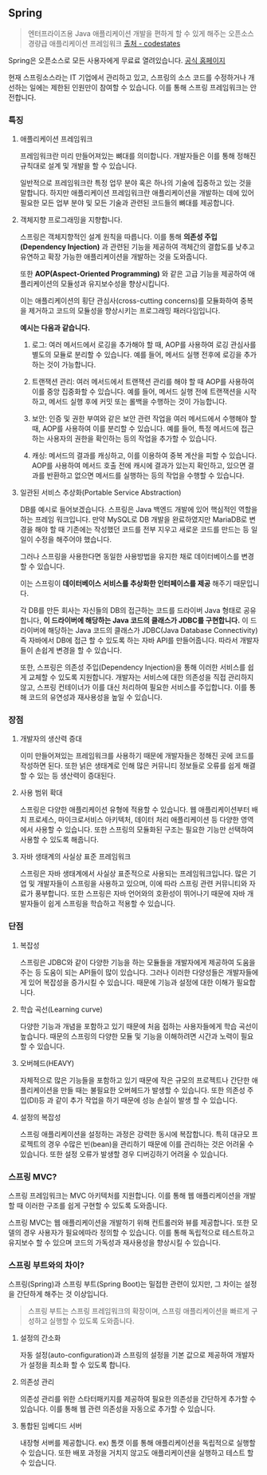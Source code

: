 ## Spring

> 엔터프라이즈용 Java 애플리케이션 개발을 편하게 할 수 있게 해주는 오픈소스 경량급 애플리케이션 프레임워크 [출처 - codestates](https://www.codestates.com/blog/content/%EC%8A%A4%ED%94%84%EB%A7%81-%EC%8A%A4%ED%94%84%EB%A7%81%EB%B6%80%ED%8A%B8)

Spring은 오픈소스로 모든 사용자에게 무료료 열려있습니다. [공식 홈페이지](https://spring.io/)

현재 스프링소스라는 IT 기업에서 관리하고 있고, 스프링의 소스 코드를 수정하거나 개선하는 일에는 제한된 인원만이 참여할 수 있습니다. 이를 통해 스프링 프레임워크는 안전합니다.

### 특징

1. 애플리케이션 프레임워크

   프레임워크란 미리 만들어져있는 뼈대를 의미합니다. 개발자들은 이를 통해 정해진 규칙대로 설계 및 개발을 할 수 있습니다.

   일반적으로 프레임워크란 특정 업무 분야 혹은 하나의 기술에 집중하고 있는 것을 말합니다. 하지만 애플리케이션 프레임워크란 애플리케이션을 개발하는 데에 있어 필요한 모든 업부 분야 및 모든 기술과 관련된 코드들의 뼈대를 제공합니다.

2. 객체지향 프로그래밍을 지향합니다.

   스프링은 객체지향적인 설계 원칙을 따릅니다. 이를 통해 **의존성 주입(Dependency Injection)** 과 관련된 기능을 제공하여 객체간의 결합도를 낮추고 유연하고 확장 가능한 애플리케이션을 개발하는 것을 도와줍니다.

   또한 **AOP(Aspect-Oriented Programming)** 와 같은 고급 기능을 제공하여 애플리케이션의 모듈성과 유지보수성을 향상시킵니다.

   이는 애플리케이션의 횡단 관심사(cross-cutting concerns)를 모듈화하여 중복을 제거하고 코드의 모듈성을 향상시키는 프로그래밍 패러다임입니다.

   **예시는 다음과 같습니다.**

   1. 로그: 여러 메서드에서 로깅을 추가해야 할 때, AOP를 사용하여 로깅 관심사를 별도의 모듈로 분리할 수 있습니다. 예를 들어, 메서드 실행 전후에 로깅을 추가하는 것이 가능합니다.

   2. 트랜잭션 관리: 여러 메서드에서 트랜잭션 관리를 해야 할 때 AOP를 사용하여 이를 중앙 집중화할 수 있습니다. 예를 들어, 메서드 실행 전에 트랜잭션을 시작하고, 메서드 실행 후에 커밋 또는 롤백을 수행하는 것이 가능합니다.

   3. 보안: 인증 및 권한 부여와 같은 보안 관련 작업을 여러 메서드에서 수행해야 할 때, AOP를 사용하여 이를 분리할 수 있습니다. 예를 들어, 특정 메서드에 접근하는 사용자의 권한을 확인하는 등의 작업을 추가할 수 있습니다.

   4. 캐싱: 메서드의 결과를 캐싱하고, 이를 이용하여 중복 계산을 피할 수 있습니다. AOP를 사용하여 메서드 호출 전에 캐시에 결과가 있는지 확인하고, 있으면 결과를 반환하고 없으면 메서드를 실행하는 등의 작업을 수행할 수 있습니다.

3. 일관된 서비스 추상화(Portable Service Abstraction)

   DB를 예시로 들어보겠습니다. 스프링은 Java 백엔드 개발에 있어 핵심적인 역할을 하는 프레임 워크입니다. 만약 MySQL로 DB 개발을 완료하였지만 MariaDB로 변경을 해야 할 때 기존에는 작성했던 코드를 전부 지우고 새로운 코드를 만드는 등 일일이 수정을 해주어야 했습니다.

   그러나 스프링을 사용한다면 동일한 사용방법을 유지한 채로 데이터베이스를 변경할 수 있습니다.

   이는 스프링이 **데이터베이스 서비스를 추상화한 인터페이스를 제공** 해주기 때문입니다.

   각 DB를 만든 회사는 자신들의 DB의 접근하는 코드를 드라이버 Java 형태로 공유합니다, **이 드라이버에 해당하는 Java 코드의 클래스가 JDBC를 구현합니다.** 이 드라이버에 해당하는 Java 코드의 클래스가 JDBC(Java Database Connectivity) 즉 자바에서 DB에 접근 할 수 있도록 하는 자바 API를 만들어줍니다. 따라서 개발자들이 손쉽게 변경을 할 수 있습니다.

   또한, 스프링은 의존성 주입(Dependency Injection)을 통해 이러한 서비스를 쉽게 교체할 수 있도록 지원합니다. 개발자는 서비스에 대한 의존성을 직접 관리하지 않고, 스프링 컨테이너가 이를 대신 처리하여 필요한 서비스를 주입합니다. 이를 통해 코드의 유연성과 재사용성을 높일 수 있습니다.

### 장점

1. 개발자의 생산력 증대

   이미 만들어져있는 프레임워크를 사용하기 때문에 개발자들은 정해진 곳에 코드를 작성하면 된다. 또한 넑은 생태계로 인해 많은 커뮤니티 정보들로 오류를 쉽게 해결 할 수 있는 등 생산력이 증대된다.

2. 사용 범위 확대

   스프링은 다양한 애플리케이션 유형에 적용할 수 있습니다. 웹 애플리케이션부터 배치 프로세스, 마이크로서비스 아키텍처, 데이터 처리 애플리케이션 등 다양한 영역에서 사용할 수 있습니다. 또한 스프링의 모듈화된 구조는 필요한 기능만 선택하여 사용할 수 있도록 해줍니다.

3. 자바 생태계의 사실상 표준 프레임워크

   스프링은 자바 생태계에서 사실상 표준적으로 사용되는 프레임워크입니다. 많은 기업 및 개발자들이 스프링을 사용하고 있으며, 이에 따라 스프링 관련 커뮤니티와 자료가 풍부합니다. 또한 스프링은 자바 언어와의 호환성이 뛰어나기 때문에 자바 개발자들이 쉽게 스프링을 학습하고 적용할 수 있습니다.

### 단점

1. 복잡성

   스프링은 JDBC와 같이 다양한 기능을 하는 모듈들을 개발자에게 제공하여 도움을 주는 등 도움이 되는 API들이 많이 있습니다. 그러나 이러한 다양성들은 개발자들에게 있어 복잡성을 증가시킬 수 있습니다. 때문에 기능과 설정에 대한 이해가 필요합니다.

2. 학습 곡선(Learning curve)

   다양한 기능과 개념을 포함하고 있기 때문에 처음 접하는 사용자들에게 학습 곡선이 높습니다. 때문의 스프링의 다양한 모듈 및 기능을 이해하려면 시간과 노력이 필요 할 수 있습니다.

3. 오버헤드(HEAVY)

   자체적으로 많은 기능들을 포함하고 있기 때문에 작은 규모의 프로젝트나 간단한 애플리케이션을 만들 때는 불필요한 오버헤드가 발생할 수 있습니다. 또한 의존성 주입(DI)등 과 같이 추가 작업을 하기 때문에 성능 손실이 발생 할 수 있습니다.

4. 설정의 복잡성

   스프링 애플리케이션을 설정하는 과정은 강력한 동시에 복잡합니다. 특히 대규모 프로젝트의 경우 수많은 빈(bean)을 관리하기 때문에 이를 관리하는 것은 어려울 수 있습니다. 또한 설정 오류가 발생할 경우 디버깅하기 어려울 수 있습니다.

### 스프링 MVC?

스프링 프레임워크는 MVC 아키텍처를 지원합니다. 이를 통해 웹 애플리케이션을 개발할 때 이러한 구조를 쉽게 구현할 수 있도록 도와줍니다.

스프링 MVC는 웹 애플리케이션을 개발하기 위해 컨트롤러와 뷰를 제공합니다. 또한 모델의 경우 사용자가 필요에따라 정의할 수 있습니다. 이를 통해 독립적으로 테스트하고 유지보수 할 수 있으며 코드의 가독성과 재사용성을 향상시킬 수 있습니다.

### 스프링 부트와의 차이?

스프링(Spring)과 스프링 부트(Spring Boot)는 밀접한 관련이 있지만, 그 차이는 설정을 간단하게 해주는 것 이상입니다.

> 스프링 부트는 스프링 프레임워크의 확장이며, 스프링 애플리케이션을 빠르게 구성하고 실행할 수 있도록 도와줍니다.

1. 설정의 간소화

   자동 설정(auto-configuration)과 스프링의 설정을 기본 값으로 제공하여 개발자가 설정을 최소화 할 수 있도록 합니다.

2. 의존성 관리

   의존성 관리를 위한 스타터패키지를 제공하여 필요한 의존성을 간단하게 추가할 수 있습니다. 이를 통해 웹 관련 의존성을 자동으로 추가할 수 있습니다.

3. 통합된 임베디드 서버

   내장형 서버를 제공합니다. ex) 톰캣 이를 통해 애플리케이션을 독립적으로 실행할 수 있습니다. 또한 배포 과정을 거치지 않고도 애플리케이션을 실행하고 테스트 할 수 있습니다.
